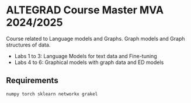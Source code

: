 # ALTEGRAD Course Master MVA 2024/2025
Course related to Language models and Graphs. Graph models and Graph structures of data.

- Labs 1 to 3: Language Models for text data and Fine-tuning
- Labs 4 to 6: Graphical models with graph data and ED models

## Requirements
`
numpy torch sklearn
networkx grakel
`
